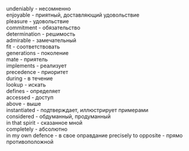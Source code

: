 undeniably - несомненно\
enjoyable - приятный, доставляющий удовольствие\
pleasure - удовольствие\
commitment - обязательство\
determination - решимость\
admirable - замечательный\
fit - соответствовать\
generations - поколение\
mate - приятель\
implements - реализует\
precedence - приоритет\
during - в течение\
lookup - искать\
defines - определяет\
accessed - доступ\
above - выше\
instantiated - подтверждает, иллюстрирует примерами\
considered - обдуманный, продуманный\
in that spirit - сказанное мной\
completely - абсолютно\
in my own defence - в свое оправдание
precisely to opposite - прямо противоположной 
